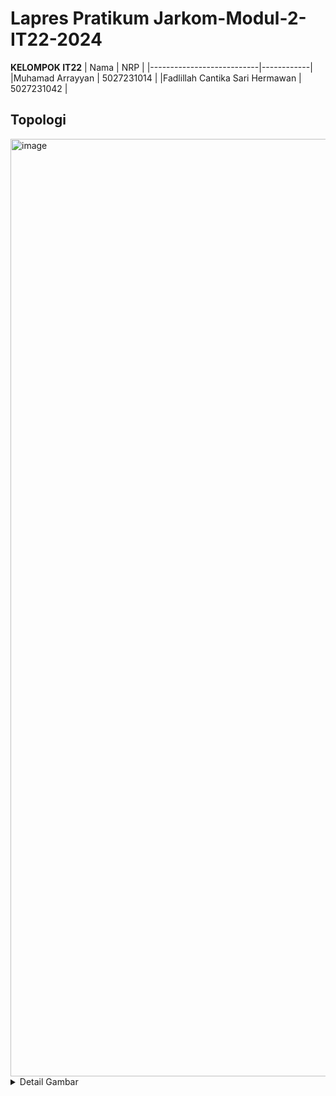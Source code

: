 # Lapres Pratikum Jarkom-Modul-2-IT22-2024

**KELOMPOK IT22**
| Nama | NRP |
|---------------------------|------------|
|Muhamad Arrayyan | 5027231014 |
|Fadlillah Cantika Sari Hermawan | 5027231042 |

## Topologi 
<img width="1500" alt="image" src="https://github.com/user-attachments/assets/fc7efea8-81d8-47b8-8ccc-57cc84b05cf2">

<details>

<summary>Detail Gambar</summary>

## Network Config
| **Node**       | **Interface** | **IP Address**  | **Netmask**         | **Gateway**       | **Configuration** |
|----------------|---------------|-----------------|---------------------|-------------------|-------------------|
| Arakis (Router/DHCP Relay) | eth0 | DHCP            | -                   | -                 | DHCP              |
| Arakis (Router/DHCP Relay) | eth1 | 192.244.1.1     | 255.255.255.0       | -                 | Static            |
| Arakis (Router/DHCP Relay) | eth2 | 192.244.2.1     | 255.255.255.0       | -                 | Static            |
| Arakis (Router/DHCP Relay) | eth3 | 192.244.3.1     | 255.255.255.0       | -                 | Static            |
| Arakis (Router/DHCP Relay) | eth4 | 192.244.4.1     | 255.255.255.0       | -                 | Static            |
| Mohiam (DHCP Server)       | eth0 | 192.244.3.2     | 255.255.255.0       | 192.244.3.1       | Static            |
| Irulan (DNS Server)        | eth0 | 192.244.3.3     | 255.255.255.0       | 192.244.3.1       | Static            |
| Chani (Database Server)    | eth0 | 192.244.4.2     | 255.255.255.0       | 192.244.4.1       | Static            |
| Stilgar (Load Balancer)    | eth0 | 192.244.4.3     | 255.255.255.0       | 192.244.4.1       | Static            |
| Leto (Laravel Worker)      | eth0 | 192.244.2.2     | 255.255.255.0       | 192.244.2.1       | Static            |
| Duncan (Laravel Worker)    | eth0 | 192.244.2.3     | 255.255.255.0       | 192.244.2.1       | Static            |
| Jessica (Laravel Worker)   | eth0 | 192.244.2.4     | 255.255.255.0       | 192.244.2.1       | Static            |
| Vladimir (PHP Worker)      | eth0 | 192.244.1.2     | 255.255.255.0       | 192.244.1.1       | Static            |
| Rabban (PHP Worker)        | eth0 | 192.244.1.3     | 255.255.255.0       | 192.244.1.1       | Static            |
| Feyd (PHP Worker)          | eth0 | 192.244.1.4     | 255.255.255.0       | 192.244.1.1       | Static            |
| Dmitri (Client)            | eth0 | DHCP            | -                   | -                 | DHCP              |
| Paul (Client)              | eth0 | DHCP            | -                   | -                 | DHCP              |

